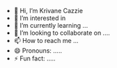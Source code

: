 - 👋 Hi, I’m Krivane Cazzie
- 👀 I’m interested in 
- 🌱 I’m currently learning ...
- 💞️ I’m looking to collaborate on ....
- 📫 How to reach me ...
- 😄 Pronouns: .....
- ⚡ Fun fact: .....

<!---
krivanecazzie/krivanecazzie is a ✨ special ✨ repository because its `README.md` (this file) appears on your GitHub profile.
You can click the Preview link to take a look at your changes.
--->

